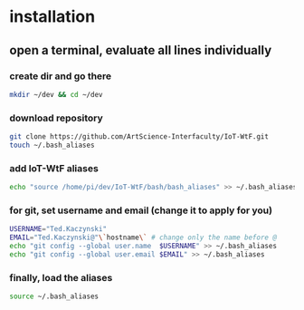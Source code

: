 # installation


## open a terminal, evaluate all lines individually

### create dir and go there
```bash
mkdir ~/dev && cd ~/dev
``` 
### download repository
```bash
git clone https://github.com/ArtScience-Interfaculty/IoT-WtF.git
touch ~/.bash_aliases
```

### add IoT-WtF aliases
```bash
echo "source /home/pi/dev/IoT-WtF/bash/bash_aliases" >> ~/.bash_aliases
```

### for git, set username and email (change it to apply for you)
```bash
USERNAME="Ted.Kaczynski"
EMAIL="Ted.Kaczynski@"\`hostname\` # change only the name before @
echo "git config --global user.name  $USERNAME" >> ~/.bash_aliases
echo "git config --global user.email $EMAIL" >> ~/.bash_aliases
```

### finally, load the aliases
```bash
source ~/.bash_aliases
```
